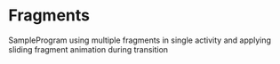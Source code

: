 Fragments
=========

SampleProgram  using multiple fragments in single activity and applying sliding fragment animation during transition
